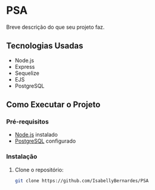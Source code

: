 # PSA

Breve descrição do que seu projeto faz.

## Tecnologias Usadas

- Node.js
- Express
- Sequelize
- EJS
- PostgreSQL

## Como Executar o Projeto

### Pré-requisitos

- [Node.js](https://nodejs.org/) instalado
- [PostgreSQL](https://www.postgresql.org/) configurado

### Instalação

1. Clone o repositório:

   ```bash
   git clone https://github.com/IsabellyBernardes/PSA

